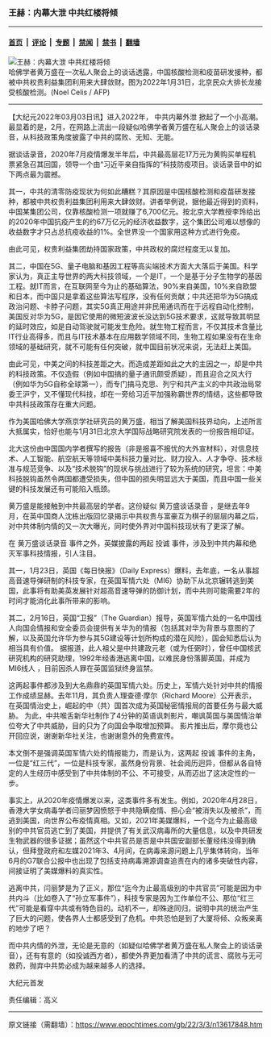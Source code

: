 ### 王赫：内幕大泄 中共红楼将倾

---

#### [首页](../../../..?n13617848) &nbsp;|&nbsp; [评论](../../../../../epoch-comment?n13617848) &nbsp;|&nbsp; [专题](../../../../../epoch-special?n13617848) &nbsp;|&nbsp; [禁闻](../../../../../epoch-news?n13617848) &nbsp;|&nbsp; [禁书](../../../../../books?n13617848) &nbsp;|&nbsp; [翻墙](https://github.com/gfw-breaker/nogfw/blob/master/README.md?n13617848)


<div><img alt="王赫：内幕大泄 中共红楼将倾" class="attachment-djy_600_400 size-djy_600_400 wp-post-image" src="https://i.epochtimes.com/assets/uploads/2022/02/id13565067-000_9XK7HR-600x400.jpg"/>
<div class="caption">
 哈佛学者黄万盛在一次私人聚会上的谈话透露，中国核酸检测和疫苗研发接种，都被中共权贵利益集团利用来大肆敛财。图为2022年1月31日，北京民众大排长龙接受核酸检测。(Noel Celis / AFP)
</div></div><hr/><div class="post_content" id="artbody" itemprop="articleBody">
 <!-- article content begin -->
 <p>
  【大纪元2022年03月03日讯】进入2022年，
  <ok href="https://www.epochtimes.com/gb/tag/%E4%B8%AD%E5%85%B1%E5%86%85%E5%B9%95%E5%A4%96%E6%B3%84.html">
   中共内幕外泄
  </ok>
  掀起了一个小高潮。最显着的是，2月，在网路上流出一段疑似哈佛学者黄万盛在私人聚会上的谈话录音，从科技政策角度披露了中共的腐败、无知、无能。
 </p>
 <p>
  据谈话录音，2020年7月疫情爆发半年后，中共最高层花17万元为黄购买单程机票紧急召其回国，领导一个由“习近平亲自指挥的”科技防疫项目。谈话录音中的如下两点最为震撼。
 </p>
 <p>
  其一，中共的清零防疫现状为何如此糟糕？其原因是中国核酸检测和疫苗研发接种，都被中共权贵利益集团利用来大肆敛财。讲者举例说，据他最近得到的资料，中国某集团公司，仅靠核酸检测一项就赚了6,700亿元。按北京大学教授李玲给出的2020年中国抗疫产生的约67万亿元的经济收益数字，这个集团公司难以想像的收益数字才只占总抗疫收益的1%。全世界没一个国家用这种方式进行免疫。
 </p>
 <p>
  由此可见，权贵利益集团劫持国家政策，中共政权的腐烂程度无以复加。
 </p>
 <p>
  其二，中国在5G、量子电脑和基因工程等高尖端技术方面大大落后于美国。科学家认为，真正主导世界的两大科技领域，一个是IT，一个是基于分子生物学的基因工程。就IT而言，在互联网至今为止的基础算法，90%来自美国，10%来自欧盟和日本，而中国只是拿着这些算法写程序，没有任何贡献；中共还把华为5G搞成政治问题、卡脖子问题，其实5G真正用途并非民用通讯而在于远程自动化控制，美国反对华为5G，是因它使用的微短波波长没达到5G技术要求，这就导致其明显的延时效应，如是自动驾驶就可能发生危险。就生物工程而言，不仅其技术含量比IT行业高得多，而且与IT技术基本在应用数学领域不同，生物工程如果没有在生命领域的基础研究，就不可能有任何突破，就中国目前状况来说，无法赶上美国。
 </p>
 <p>
  由此可见，中美之间的科技差距之大。而造成差距如此之大的主因之一，却是中共的科技政策。不仅造假（例如中国搞的量子通讯颇受质疑），而且迎合之风大行（例如华为5G自称全球第一），而专门搞马克思、列宁和共产主义的中共政治局常委王沪宁，又不懂现代科技，却在一旁给习近平加强称霸世界的情结，这些都导致中共科技政策存在重大问题。
 </p>
 <p>
  作为美国哈佛大学燕京学社研究员的黄万盛，相当了解美国科技界动向，上述所言大抵属实，恰好也能与1月31日北京大学国际战略研究院发表的一份报告相印证。
 </p>
 <p>
  北大这份由中国国内学者撰写的报告（非是报喜不报忧的大外宣材料），对信息技术、人工智能、航空航天等领域中美科技力量对比、财力投入、人才争夺、技术标准与规范竞争、以及“技术脱钩”的现状与挑战进行了较为系统的研究，坦言：中美科技脱钩虽然令两国都遭受损失，但中国的损失明显远大于美国，而且中国一些关键的科技发展还有可能陷入瓶颈。
 </p>
 <p>
  黄万盛是能接触到中共最高层的学者。这份疑似
  <ok href="https://www.epochtimes.com/gb/tag/%E9%BB%84%E4%B8%87%E7%9B%9B%E8%B0%88%E8%AF%9D%E5%BD%95%E9%9F%B3.html">
   黄万盛谈话录音
  </ok>
  ，是继去年9月，在英中国商人沈栋出版回忆录揭示中共权贵与富豪互为棋子的层层内幕之后，对中共体制内情的又一次大曝光，同时使外界对中国科技现状有了更深了解。
 </p>
 <p>
  在
  <ok href="https://www.epochtimes.com/gb/tag/%E9%BB%84%E4%B8%87%E7%9B%9B%E8%B0%88%E8%AF%9D%E5%BD%95%E9%9F%B3.html">
   黄万盛谈话录音
  </ok>
  事件之外，英媒披露的两起
  <ok href="https://www.epochtimes.com/gb/tag/%E6%8A%95%E8%AF%9A.html">
   投诚
  </ok>
  事件，涉及到中共内幕和绝灭军事科技情报，引人注目。
 </p>
 <p>
  其一，1月23日，英国《每日快报》（Daily Express）爆料，去年底，一名从事超高音速导弹研制的科技专家，在英国军情六处（MI6）协助下从北京辗转逃到美国，此事将有助美英发展针对超高音速导弹的防御计划，而中共则可能需要2年的时间才能消化此事所带来的影响。
 </p>
 <p>
  其二，2月16日，英国“卫报”（The Guardian）报导，英国军情六处的一名中国线人向国会情报和安全委员会提供有关华为的情报（包括其对华为背景与意图的了解，以及英国允许华为参与其5G建设等计划所构成的潜在风险），国会知悉后认为相当具有价值。 据报道，此人祖父是中共建政元老（或为任弼时），曾任中国核武研究机构的研究助理，1992年经香港逃离中国，以难民身份落脚英国，并成为MI6线人 ，目前因杀人罪在英国监狱终身监禁。
 </p>
 <p>
  这两起事件都涉及到大名鼎鼎的英国军情六处。历史上，军情六处针对中共的情报工作成绩显赫。去年11月，其负责人理查德‧摩尔（Richard Moore）公开表示，在英国情治史上，崛起的中（共）国首次成为英国秘密情报局的首要任务与最大威胁。 为此，中共喉舌新华社制作了4分钟的英语讽刺影片，嘲讽英国与美国情治单位夸大了中共威胁，目的只为了向国会争取增加预算。 影片推出后，摩尔竟也公开回应说，谢谢新华社关注，也谢谢意外的免费宣传。
 </p>
 <p>
  本文倒不是强调英国军情六处的情报能力，而是认为，这两起
  <ok href="https://www.epochtimes.com/gb/tag/%E6%8A%95%E8%AF%9A.html">
   投诚
  </ok>
  事件的主角，一位是“红三代”，一位是科技专家，虽然身份背景、社会阅历迥异，但都从各自特定的人生经历中感受到了中共体制的不公、不可接受，从而迈出了这决定性的一步。
 </p>
 <p>
  事实上，从2020年疫情爆发以来，这类事件多有发生。例如，2020年4月28日，香港大学女病毒学者闫丽梦因愤怒于中共隐瞒疫情、担心会“被消失以及被杀”，而逃到美国，向世界公布疫情真相。又如，2021年美媒爆料，一个迄今为止最高级别的中共官员逃亡到了美国，并提供了有关武汉病毒所的大量信息，以及中共研发生物武器的很多证据；虽然这个中共官员是否是中共国安副部长董经纬没得到确认，但拜登政府和左媒2021年3、4月间，在病毒来源问题上几乎集体转向，当年6月的G7联合公报中也出现了包括支持病毒溯源调查追责在内的诸多突破性内容，间接证明了美媒爆料的真实性。
 </p>
 <p>
  逃离中共，闫丽梦是为了正义，那位“迄今为止最高级别的中共官员”可能是因为中共内斗（比如卷入了“孙立军事件”），科技专家是因为工作单位不公、那位“红三代”可能是看穿中共或有特色目的。动机不一，却殊途同归，说明中共的统治产生了巨大的问题，使各界人士都感受到了危机。中共恐怕是到了大厦将倾、众叛亲离的地步了吧？
 </p>
 <p>
  而中共内情的外泄，无论是无意的（如疑似哈佛学者黄万盛在私人聚会上的谈话录音），还有有意的（如投诚西方者），都使外界更加看清了中共的谎言、腐败与无可救药，抛弃中共势必成为越来越多人的选择。
 </p>
 <p>
  大纪元首发
 </p>
 <p>
  责任编辑：高义
 </p>
 <!-- article content end -->
 <div id="below_article_ad">
 </div>
</div>


---

原文链接（需翻墙）：https://www.epochtimes.com/gb/22/3/3/n13617848.htm